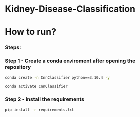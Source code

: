 # Kidney-Disease-Classification


# How to run?

### Steps:

### Step 1 - Create a conda enviroment after opening the repository

```bash
conda create -n CnnClassifier python==3.10.4 -y
```

```bash
conda activate CnnClassifier
```

### Step 2 - install the requirements
```bash
pip install -r requirements.txt
```